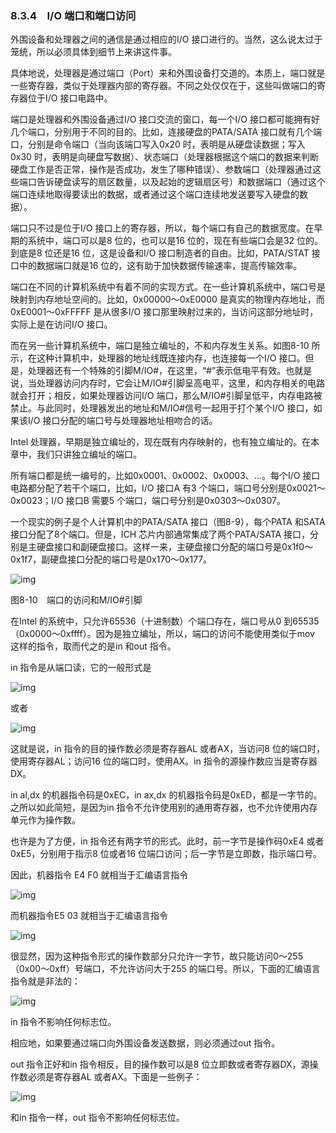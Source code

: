 ### 8.3.4　I/O 端口和端口访问

外围设备和处理器之间的通信是通过相应的I/O 接口进行的。当然，这么说太过于笼统，所以必须具体到细节上来讲这件事。

具体地说，处理器是通过端口（Port）来和外围设备打交道的。本质上，端口就是一些寄存器，类似于处理器内部的寄存器。不同之处仅仅在于，这些叫做端口的寄存器位于I/O 接口电路中。

端口是处理器和外围设备通过I/O 接口交流的窗口，每一个I/O 接口都可能拥有好几个端口，分别用于不同的目的。比如，连接硬盘的PATA/SATA 接口就有几个端口，分别是命令端口（当向该端口写入0x20 时，表明是从硬盘读数据；写入0x30 时，表明是向硬盘写数据）、状态端口（处理器根据这个端口的数据来判断硬盘工作是否正常，操作是否成功，发生了哪种错误）、参数端口（处理器通过这些端口告诉硬盘读写的扇区数量，以及起始的逻辑扇区号）和数据端口（通过这个端口连续地取得要读出的数据，或者通过这个端口连续地发送要写入硬盘的数据）。

端口只不过是位于I/O 接口上的寄存器，所以，每个端口有自己的数据宽度。在早期的系统中，端口可以是8 位的，也可以是16 位的，现在有些端口会是32 位的。到底是8 位还是16 位，这是设备和I/O 接口制造者的自由。比如，PATA/STAT 接口中的数据端口就是16 位的，这有助于加快数据传输速率，提高传输效率。

端口在不同的计算机系统中有着不同的实现方式。在一些计算机系统中，端口号是映射到内存地址空间的。比如，0x00000～0xE0000 是真实的物理内存地址，而0xE0001～0xFFFFF 是从很多I/O 接口那里映射过来的，当访问这部分地址时，实际上是在访问I/O 接口。

而在另一些计算机系统中，端口是独立编址的，不和内存发生关系。如图8-10 所示，在这种计算机中，处理器的地址线既连接内存，也连接每一个I/O 接口。但是，处理器还有一个特殊的引脚M/IO#，在这里，“#”表示低电平有效。也就是说，当处理器访问内存时，它会让M/IO#引脚呈高电平，这里，和内存相关的电路就会打开；相反，如果处理器访问I/O 端口，那么M/IO#引脚呈低平，内存电路被禁止。与此同时，处理器发出的地址和M/IO#信号一起用于打个某个I/O 接口，如果该I/O 接口分配的端口号与处理器地址相吻合的话。

Intel 处理器，早期是独立编址的，现在既有内存映射的，也有独立编址的。在本章中，我们只讲独立编址的端口。

所有端口都是统一编号的，比如0x0001、0x0002、0x0003、…。每个I/O 接口电路都分配了若干个端口，比如，I/O 接口A 有3 个端口，端口号分别是0x0021～0x0023；I/O 接口B 需要5 个端口，端口号分别是0x0303～0x0307。

一个现实的例子是个人计算机中的PATA/SATA 接口（图8-9），每个PATA 和SATA 接口分配了8个端口。但是，ICH 芯片内部通常集成了两个PATA/SATA 接口，分别是主硬盘接口和副硬盘接口。这样一来，主硬盘接口分配的端口号是0x1f0～0x1f7，副硬盘接口分配的端口号是0x170～0x177。

![img](../0-Assets/Epubook/x86汇编语言从实模式到保护模式_李忠_等_Z_Library/images/00268.jpeg)

图8-10　端口的访问和M/IO#引脚

在Intel 的系统中，只允许65536（十进制数）个端口存在，端口号从0 到65535（0x0000～0xffff）。因为是独立编址，所以，端口的访问不能使用类似于mov 这样的指令，取而代之的是in 和out 指令。

in 指令是从端口读，它的一般形式是

![img](../0-Assets/Epubook/x86汇编语言从实模式到保护模式_李忠_等_Z_Library/images/00269.jpeg)

或者

![img](../0-Assets/Epubook/x86汇编语言从实模式到保护模式_李忠_等_Z_Library/images/00270.jpeg)

这就是说，in 指令的目的操作数必须是寄存器AL 或者AX，当访问8 位的端口时，使用寄存器AL；访问16 位的端口时，使用AX。in 指令的源操作数应当是寄存器DX。

in al,dx 的机器指令码是0xEC，in ax,dx 的机器指令码是0xED，都是一字节的。之所以如此简短，是因为in 指令不允许使用别的通用寄存器，也不允许使用内存单元作为操作数。

也许是为了方便，in 指令还有两字节的形式。此时，前一字节是操作码0xE4 或者0xE5，分别用于指示8 位或者16 位端口访问；后一字节是立即数，指示端口号。

因此，机器指令 E4 F0 就相当于汇编语言指令

![img](../0-Assets/Epubook/x86汇编语言从实模式到保护模式_李忠_等_Z_Library/images/00271.jpeg)

而机器指令E5 03 就相当于汇编语言指令

![img](../0-Assets/Epubook/x86汇编语言从实模式到保护模式_李忠_等_Z_Library/images/00272.jpeg)

很显然，因为这种指令形式的操作数部分只允许一字节，故只能访问0～255（0x00～0xff）号端口，不允许访问大于255 的端口号。所以，下面的汇编语言指令就是非法的：

![img](../0-Assets/Epubook/x86汇编语言从实模式到保护模式_李忠_等_Z_Library/images/00273.jpeg)

in 指令不影响任何标志位。

相应地，如果要通过端口向外围设备发送数据，则必须通过out 指令。

out 指令正好和in 指令相反，目的操作数可以是8 位立即数或者寄存器DX，源操作数必须是寄存器AL 或者AX。下面是一些例子：

![img](../0-Assets/Epubook/x86汇编语言从实模式到保护模式_李忠_等_Z_Library/images/00274.jpeg)

和in 指令一样，out 指令不影响任何标志位。
